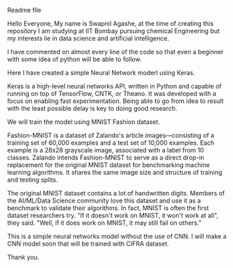 Readme file

Hello Everyone, 
My name is Swapnil Agashe, at the time of creating this repository I am studying at IIT Bombay pursuing chemical Engineering but my interests lie in data science and artificial intelligence.

I have commented on almost every line of the code so that even a beginner with some idea of python will be able to follow.

Here I have created a simple Neural Network moderl using Keras.

Keras is a high-level neural networks API, written in Python and capable of running on top of TensorFlow, CNTK, or Theano. It was developed with a focus on enabling fast experimentation. Being able to go from idea to result with the least possible delay is key to doing good research.

We will train the model using MNIST Fashion dataset.

Fashion-MNIST is a dataset of Zalando's article images—consisting of a training set of 60,000 examples and a test set of 10,000 examples. Each example is a 28x28 grayscale image, associated with a label from 10 classes. Zalando intends Fashion-MNIST to serve as a direct drop-in replacement for the original MNIST dataset for benchmarking machine learning algorithms. It shares the same image size and structure of training and testing splits.

The original MNIST dataset contains a lot of handwritten digits. Members of the AI/ML/Data Science community love this dataset and use it as a benchmark to validate their algorithms. In fact, MNIST is often the first dataset researchers try. "If it doesn't work on MNIST, it won't work at all", they said. "Well, if it does work on MNIST, it may still fail on others."

This is a simple neural networks model without the use of CNN. I will make a CNN model soon that will be trained with CIFRA dataset.

Thank you.
